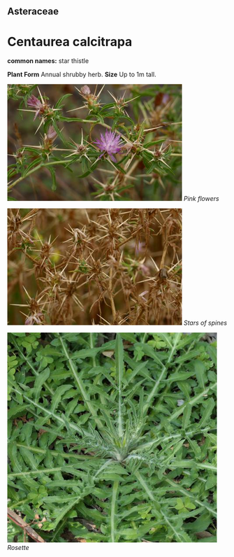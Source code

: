 ## Asteraceae
# Centaurea calcitrapa
**common names:** star thistle

**Plant Form** Annual shrubby herb. **Size** Up to 1m tall.


![Pink flowers](11294_P6950589.jpg)
   *Pink flowers* 

![Stars of spines](11324_P6950619.jpg)
   *Stars of spines* 

![Rosette](113736_P1355657.jpg)
   *Rosette* 


